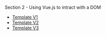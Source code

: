 Section 2 - Using Vue.js to intract with a DOM

* [Template V1]()
* [Template V2]()
* [Template V3]()
